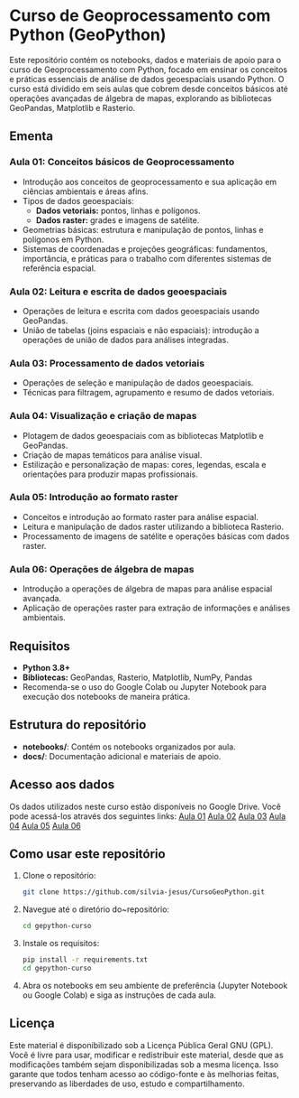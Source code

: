 # Curso de Geoprocessamento com Python (GeoPython)

Este repositório contém os notebooks, dados e materiais de apoio para o curso de Geoprocessamento com Python, focado em ensinar os conceitos e práticas essenciais de análise de dados geoespaciais usando Python. O curso está dividido em seis aulas que cobrem desde conceitos básicos até operações avançadas de álgebra de mapas, explorando as bibliotecas GeoPandas, Matplotlib e Rasterio.

## Ementa

### Aula 01: Conceitos básicos de Geoprocessamento
- Introdução aos conceitos de geoprocessamento e sua aplicação em ciências ambientais e áreas afins.
- Tipos de dados geoespaciais:
  - **Dados vetoriais:** pontos, linhas e polígonos.
  - **Dados raster:** grades e imagens de satélite.
- Geometrias básicas: estrutura e manipulação de pontos, linhas e polígonos em Python.
- Sistemas de coordenadas e projeções geográficas: fundamentos, importância, e práticas para o trabalho com diferentes sistemas de referência espacial.

### Aula 02: Leitura e escrita de dados geoespaciais
- Operações de leitura e escrita com dados geoespaciais usando GeoPandas.
- União de tabelas (joins espaciais e não espaciais): introdução a operações de união de dados para análises integradas.

### Aula 03: Processamento de dados vetoriais
- Operações de seleção e manipulação de dados geoespaciais.
- Técnicas para filtragem, agrupamento e resumo de dados vetoriais.

### Aula 04: Visualização e criação de mapas
- Plotagem de dados geoespaciais com as bibliotecas Matplotlib e GeoPandas.
- Criação de mapas temáticos para análise visual.
- Estilização e personalização de mapas: cores, legendas, escala e orientações para produzir mapas profissionais.

### Aula 05: Introdução ao formato raster
- Conceitos e introdução ao formato raster para análise espacial.
- Leitura e manipulação de dados raster utilizando a biblioteca Rasterio.
- Processamento de imagens de satélite e operações básicas com dados raster.

### Aula 06: Operações de álgebra de mapas
- Introdução a operações de álgebra de mapas para análise espacial avançada.
- Aplicação de operações raster para extração de informações e análises ambientais.

## Requisitos
- **Python 3.8+**
- **Bibliotecas:** GeoPandas, Rasterio, Matplotlib, NumPy, Pandas
- Recomenda-se o uso do Google Colab ou Jupyter Notebook para execução dos notebooks de maneira prática.

## Estrutura do repositório
- **notebooks/**: Contém os notebooks organizados por aula.
- **docs/**: Documentação adicional e materiais de apoio.

## Acesso aos dados
Os dados utilizados neste curso estão disponíveis no Google Drive. Você pode acessá-los através dos seguintes links:
[Aula 01](https://drive.google.com/drive/folders/1YOntYAEm1gnr_b8fm-0gSSN6tmP_Okjl?usp=drive_link)
[Aula 02](https://drive.google.com/drive/folders/109MvSRZ3FLQ2wl1ujqQ4yoeYnD8MhQXi?usp=drive_link)
[Aula 03](https://drive.google.com/drive/folders/19lQZAoFz8RNcVszk1pAkQYYnTohz3XB7?usp=drive_link)
[Aula 04](https://drive.google.com/drive/folders/1V3XhIBVGy0WjPtwSM_-AjJIizH8thEzD?usp=drive_link)
[Aula 05](https://drive.google.com/drive/folders/1taPIPFybzm8DpcDVJBUY4aMJcjyTygQY?usp=drive_link)
[Aula 06](https://drive.google.com/drive/folders/1lOcHWf7uxygS3StgCf5EaVcMtWTkmLbJ?usp=drive_link)

## Como usar este repositório
1. Clone o repositório:
   ```bash
   git clone https://github.com/silvia-jesus/CursoGeoPython.git
2. Navegue até o diretório do~repositório:
   ```bash
   cd gepython-curso

3. Instale os requisitos:
    ```bash
    pip install -r requirements.txt
    cd gepython-curso

5. Abra os notebooks em seu ambiente de preferência (Jupyter Notebook ou Google Colab) e siga as instruções de cada aula.

## Licença
Este material é disponibilizado sob a Licença Pública Geral GNU (GPL). Você é livre para usar, modificar e redistribuir este material, desde que as modificações também sejam disponibilizadas sob a mesma licença. Isso garante que todos tenham acesso ao código-fonte e às melhorias feitas, preservando as liberdades de uso, estudo e compartilhamento.
